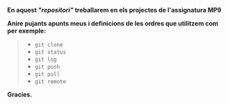 **En aquest *"repositori"* treballarem en els projectes de l'assignatura MP9**

**Anire pujants apunts meus i definicions de les ordres que utilitzem com per exemple:**
> * `git clone`
> * `git status`
> * `git log`
> * `git push`
> * `git pull`
> * `git remote`

**Gracies.**
